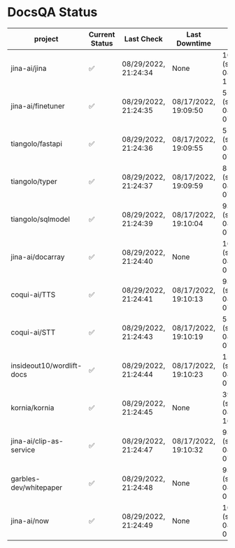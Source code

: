 # DocsQA Status

|         project         |Current Status|     Last Check     |   Last Downtime    |              % Uptime              |
|-------------------------|--------------|--------------------|--------------------|------------------------------------|
|jina-ai/jina             |✅            |08/29/2022, 21:24:34|None                |100.000 (since 08/29/2022, 11:24:14)|
|jina-ai/finetuner        |✅            |08/29/2022, 21:24:35|08/17/2022, 19:09:50|55.588 (since 08/15/2022, 07:09:42) |
|tiangolo/fastapi         |✅            |08/29/2022, 21:24:36|08/17/2022, 19:09:55|55.595 (since 08/15/2022, 07:09:42) |
|tiangolo/typer           |✅            |08/29/2022, 21:24:37|08/17/2022, 19:09:59|85.073 (since 08/15/2022, 07:09:42) |
|tiangolo/sqlmodel        |✅            |08/29/2022, 21:24:39|08/17/2022, 19:10:04|93.099 (since 08/15/2022, 07:09:42) |
|jina-ai/docarray         |✅            |08/29/2022, 21:24:40|None                |100.000 (since 08/24/2022, 01:39:12)|
|coqui-ai/TTS             |✅            |08/29/2022, 21:24:41|08/17/2022, 19:10:13|93.091 (since 08/15/2022, 07:09:42) |
|coqui-ai/STT             |✅            |08/29/2022, 21:24:43|08/17/2022, 19:10:19|55.598 (since 08/15/2022, 07:09:42) |
|insideout10/wordlift-docs|✅            |08/29/2022, 21:24:44|08/17/2022, 19:10:23|155.540 (since 08/15/2022, 07:09:42)|
|kornia/kornia            |✅            |08/29/2022, 21:24:45|None                |399.676 (since 08/23/2022, 16:11:04)|
|jina-ai/clip-as-service  |✅            |08/29/2022, 21:24:47|08/17/2022, 19:10:32|93.108 (since 08/15/2022, 07:09:42) |
|garbles-dev/whitepaper   |✅            |08/29/2022, 21:24:48|None                |93.188 (since 08/24/2022, 01:39:12) |
|jina-ai/now              |✅            |08/29/2022, 21:24:49|None                |100.000 (since 08/24/2022, 01:39:12)|
